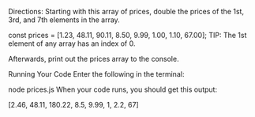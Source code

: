 Directions:
Starting with this array of prices, double the prices of the 1st, 3rd, and 7th elements in the array.

const prices = [1.23, 48.11, 90.11, 8.50, 9.99, 1.00, 1.10, 67.00];
TIP: The 1st element of any array has an index of 0.

Afterwards, print out the prices array to the console.

Running Your Code
Enter the following in the terminal:

node prices.js
When your code runs, you should get this output:

[2.46, 48.11, 180.22, 8.5, 9.99, 1, 2.2, 67]